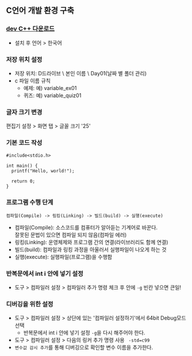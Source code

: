 ## C언어 개발 환경 구축

### [dev C++ 다운로드](https://sourceforge.net/projects/orwelldevcpp/)
- 설치 후 언어 > 한국어

### 저장 위치 설정
- 저장 위치: D드라이브 \ 본인 이름 \ Day01(날짜 별 폴더 관리)
- c 파일 이름 규칙
  - 예제: 예) variable_ex01
  - 퀴즈: 예) variable_quiz01

### 글자 크기 변경
편집기 설정 > 화면 탭 > 글꼴 크기 '25'

### 기본 코드 작성
```
#include<stdio.h>

int main() {
  printf("Hello, world!");

  return 0;
}
```

### 프로그램 수행 단계 
`컴파일(Compile) -> 링킹(Linking) -> 빌드(build) -> 실행(execute)`  
- 컴파일(Compile): 소스코드를 컴퓨터가 알아듣는 기계어로 바꾼다.  
  잘못된 문법이 있으면 컴파일 되지 않음(컴파일 에러)  
- 링킹(Linking): 운영체제와 프로그램 간의 연결(라이브러리도 함께 연결)
- 빌드(build): 컴파일과 링킹 과정을 아울러서 실행파일이 나오게 하는 것
- 실행(execute): 실행파일(프로그램)을 수행함  
  
### 반복문에서 int i 안에 넣기 설정
- 도구 > 컴파일러 설정 > 컴파일러 추가 명령 체크 후 안에 `-g` 빈칸 넣으면 큰일!  
  
### 디버깅을 위한 설정
- 도구 > 컴파일러 설정 > 상단에 있는 '컴파일러 설정하기'에서 64bit Debug모드 선택
   - 반복문에서 int i 안에 넣기 설정 `-g`을 다시 해주어야 한다.  
- 도구 > 컴파일러 설정 > 다음의 링커 추가 명령 사용 ` -std=c99`  
- `변수값 감시 추가`를 통해 디버깅으로 확인할 변수 이름을 추가한다.  
